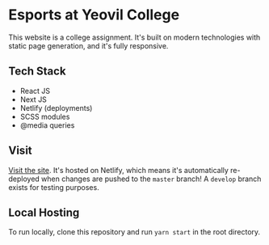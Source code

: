 # Esports at Yeovil College

This website is a college assignment. It's built on modern technologies with static page generation, and it's fully responsive.

## Tech Stack

* React JS
* Next JS
* Netlify (deployments)
* SCSS modules
* @media queries

## Visit

[Visit the site](https://yeocol-esports.netlify.app/). It's hosted on Netlify, which means it's automatically re-deployed when changes are pushed to the `master` branch! A `develop` branch exists for testing purposes.

## Local Hosting

To run locally, clone this repository and run `yarn start` in the root directory.
